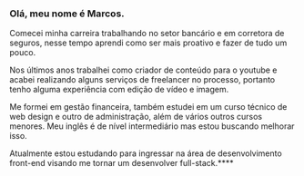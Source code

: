 ### Olá, meu nome é Marcos.

Comecei minha carreira trabalhando no setor bancário e em corretora de seguros, nesse tempo aprendi como ser mais proativo e fazer de tudo um pouco.

Nos últimos anos trabalhei como criador de conteúdo para o youtube e acabei realizando alguns serviços de freelancer no processo, portanto tenho alguma experiência com edição de vídeo e imagem.

Me formei em gestão financeira, também estudei em um curso técnico de web design e outro de administração, além de vários outros cursos menores. Meu inglês é de nível intermediário mas estou buscando melhorar isso.

Atualmente estou estudando para ingressar na área de desenvolvimento front-end visando me tornar um desenvolver full-stack.****

<!--
**MVinsos/MVinsos** is a ✨ _special_ ✨ repository because its `README.md` (this file) appears on your GitHub profile.

Here are some ideas to get you started:

- 🔭 I’m currently working on ...
- 🌱 I’m currently learning ...
- 👯 I’m looking to collaborate on ...
- 🤔 I’m looking for help with ...
- 💬 Ask me about ...
- 📫 How to reach me: ...
- 😄 Pronouns: ...
- ⚡ Fun fact: ...
-->
